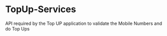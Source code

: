 TopUp-Services
==============

API required by the Top UP application to validate the Mobile Numbers and do Top Ups